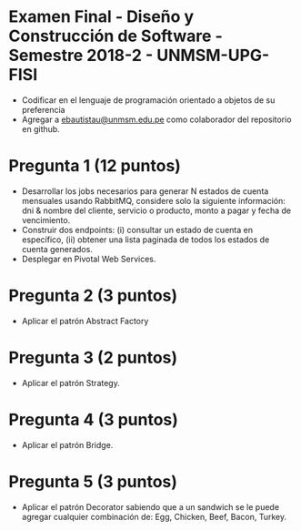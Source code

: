 # Examen Final - Diseño y Construcción de Software - Semestre 2018-2 - UNMSM-UPG-FISI
- Codificar en el lenguaje de programación orientado a objetos de su preferencia
- Agregar a ebautistau@unmsm.edu.pe como colaborador del repositorio en github.

# Pregunta 1 (12 puntos)
- Desarrollar los jobs necesarios para generar N estados de cuenta mensuales usando RabbitMQ, considere  solo la siguiente información: dni & nombre del cliente, servicio o producto, monto a pagar y fecha de vencimiento.
- Construir dos endpoints: (i) consultar un estado de cuenta en específico, (ii) obtener una lista paginada de todos los estados de cuenta generados.
- Desplegar en Pivotal Web Services.

# Pregunta 2 (3 puntos)
- Aplicar el patrón Abstract Factory

# Pregunta 3 (2 puntos)
- Aplicar el patrón Strategy.

# Pregunta 4 (3 puntos)
- Aplicar el patrón Bridge.

# Pregunta 5 (3 puntos)
- Aplicar el patrón Decorator sabiendo que a un sandwich se le puede agregar cualquier combinación de: Egg, Chicken, Beef, Bacon, Turkey.